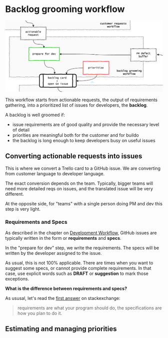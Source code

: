 # Backlog grooming workflow
![](backlog_grooming.png)

This workflow starts from actionable requests, the output of requirements gathering, into a prioritized list of issues for developers, the **backlog**.

A backlog is well groomed if:
- issue requirements are of good quality and provide the necessary level of detail
- priorities are meaningful both for the customer and for buildo
- the backlog is long enough to keep developers busy on useful issues

## Converting actionable requests into issues

This is where we convert a Trello card to a GitHub issue. We are converting from customer language to developer language.

The exact conversion depends on the team. Typically, bigger teams will need more detailed reqs on issues, and the translated issue will be very different.

At the opposite side, for "teams" with a single person doing PM and dev this step is very light.

### Requirements and Specs

As described in the chapter on [Development Workflow](../workflow/README.md), GitHub issues are typically written in the form or **requirements** and **specs**.

In the "prepare for dev" step, we write the requirements. The specs will be written by the developer assigned to the issue.

As usual, this is not 100% applicable. There are times when you want to suggest some specs, or cannot provide complete requirements. In that case, use explicit words such as **DRAFT** or **suggestion** to mark those exceptions.

**What is the difference between requirements and specs?**

As ususal, let's read the [first answer](http://programmers.stackexchange.com/questions/121289/what-is-the-difference-between-requirements-and-specifications) on stackexchange:

> requirements are what your program should do, the specifications are how you plan to do it.

## Estimating and managing priorities
